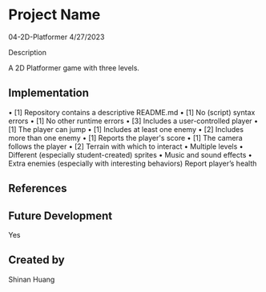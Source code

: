 # Project Name

  04-2D-Platformer
  4/27/2023

Description

  A 2D Platformer game with three levels. 

## Implementation

•	[1] Repository contains a descriptive README.md
•	[1] No (script) syntax errors
•	[1] No other runtime errors
•	[3] Includes a user-controlled player
•	[1] The player can jump
•	[1] Includes at least one enemy
•	[2] Includes more than one enemy
•	[1] Reports the player's score
•	[1] The camera follows the player
•	[2] Terrain with which to interact
•	Multiple levels
•	Different (especially student-created) sprites
•	Music and sound effects
•	Extra enemies (especially with interesting behaviors)
Report player’s health

## References

## Future Development

  Yes

## Created by

  Shinan Huang
